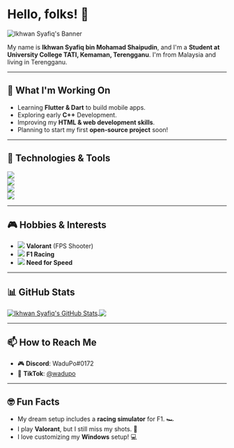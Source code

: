 # Hello, folks! 👋  

<img src="https://imgur.com/a/Cn3ig05" alt="Ikhwan Syafiq's Banner" />

My name is **Ikhwan Syafiq bin Mohamad Shaipudin**, and I'm a **Student at University College TATI, Kemaman, Terengganu**. I'm from Malaysia and living in Terengganu.  


---

## 🚀 What I'm Working On  
- Learning **Flutter & Dart** to build mobile apps.  
- Exploring early **C++** Development.  
- Improving my **HTML & web development skills**.  
- Planning to start my first **open-source project** soon!  

---

## 🔧 Technologies & Tools  
![](https://img.shields.io/badge/OS-Windows-informational?style=flat&logo=windows&logoColor=white&color=2bbc8a)  
![](https://img.shields.io/badge/Code-Dart-informational?style=flat&logo=dart&logoColor=white&color=2bbc8a)  
![](https://img.shields.io/badge/Code-C++-informational?style=flat&logo=cplusplus&logoColor=white&color=2bbc8a)  
![](https://img.shields.io/badge/Code-HTML5-informational?style=flat&logo=html5&logoColor=white&color=2bbc8a)  

---

## 🎮 Hobbies & Interests  
- ![](https://img.shields.io/badge/Game-Valorant-red?style=flat&logo=riot-games&logoColor=white) **Valorant** (FPS Shooter)  
- ![](https://img.shields.io/badge/Game-F1-black?style=flat&logo=formula-1&logoColor=white) **F1 Racing**  
- ![](https://img.shields.io/badge/Game-Need%20for%20Speed-blue?style=flat&logo=ea&logoColor=white) **Need for Speed**  

---

## 📊 GitHub Stats  
<a href="https://github.com/wadupo-git">
  <img align="center" src="https://github-readme-stats.vercel.app/api?username=wadupo-git&show_icons=true&line_height=27&count_private=true&title_color=ffffff&text_color=c9cacc&icon_color=2bbc8a&bg_color=1d1f21" alt="Ikhwan Syafiq's GitHub Stats" />
</a>  

<a href="https://github.com/wadupo-git">
  <img align="center" src="https://github-readme-stats.vercel.app/api/top-langs/?username=wadupo-git&title_color=ffffff&text_color=c9cacc&icon_color=2bbc8a&bg_color=1d1f21&langs_count=3" />
</a>  

---

## 📫 How to Reach Me  
- 🎮 **Discord**: WaduPo#0172
- 🎥 **TikTok**: [@wadupo](https://www.tiktok.com/@wadupo)  

---

## 🤓 Fun Facts  
- My dream setup includes a **racing simulator** for F1. 🏎️  
- I play **Valorant**, but I still miss my shots. 🎯  
- I love customizing my **Windows** setup! 💻  

  

<!-- Resources -->
<!-- Icons: https://simpleicons.org/ -->
<!-- GitHub Stats: https://github.com/anuraghazra/github-readme-stats -->
<!-- Emojis: https://emojipedia.org/emoji/ -->
<!-- HTML Emojis: https://www.fileformat.info/index.htm -->
<!-- Shields: https://shields.io/ -->
<!-- Awesome GitHub Profile README: https://github.com/abhisheknaiidu/awesome-github-profile-readme -->
